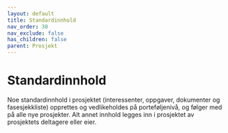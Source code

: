 ```yaml
---
layout: default
title: Standardinnhold
nav_order: 30
nav_exclude: false
has_children: false
parent: Prosjekt
---
```


# Standardinnhold

Noe standardinnhold i prosjektet (interessenter, oppgaver, dokumenter og
fasesjekkliste) opprettes og vedlikeholdes på porteføljenivå, og følger
med på alle nye prosjekter. Alt annet innhold legges inn i prosjektet av
prosjektets deltagere eller eier.